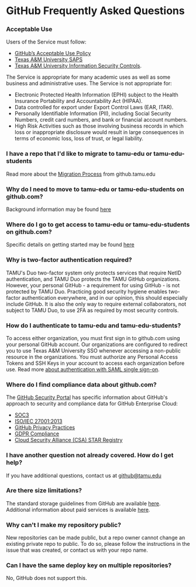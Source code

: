 # GitHub Frequently Asked Questions

### Acceptable Use
Users of the Service must follow:

* [GitHub’s Acceptable Use Policy](https://docs.github.com/en/site-policy/acceptable-use-policies/github-acceptable-use-policies)
* [Texas A&M University SAPS](http://rules-saps.tamu.edu/TAMURulesAndSAPs.aspx#29)
* [Texas A&M University Information Security Controls](https://it.tamu.edu/policy/it-policy/controls-catalog/index.php).

The Service is appropriate for many academic uses as well as some business and administrative uses. The Service is not appropriate for:

* Electronic Protected Health Information (EPHI) subject to the Health Insurance Portability and Accountability Act (HIPAA).
* Data controlled for export under Export Control Laws (EAR, ITAR).
* Personally Identifiable Information (PII), including Social Security Numbers, credit card numbers, and bank or financial account numbers.
* High Risk Activities such as those involving business records in which loss or inappropriate disclosure would result in large consequences in terms of economic loss, loss of trust, or legal liability.

### I have a repo that I'd like to migrate to tamu-edu or tamu-edu-students
Read more about the [Migration Process](/github/server/#migration-process) from github.tamu.edu

### Why do I need to move to tamu-edu or tamu-edu-students on github.com?
Background information may be found [here](/github/#github-overview)

### Where do I go to get access to tamu-edu or tamu-edu-students on github.com?
Specific details on getting started may be found [here](/github/#getting-started)

### Why is two-factor authentication required?
TAMU's Duo two-factor system only protects services that require NetID authentication, and TAMU Duo protects the TAMU GitHub organizations. However, your personal GitHub - a requirement for using GitHub - is not protected by TAMU Duo. Practicing good security hygiene enables two-factor authentication everywhere, and in our opinion, this should especially include GitHub. It is also the only way to require external collaborators, not subject to TAMU Duo, to use 2FA as required by most security controls.

### How do I authenticate to tamu-edu and tamu-edu-students?
To access either organization, you must first sign in to github.com using your personal GitHub account. Our organizations are configured to redirect you to use Texas A&M University SSO whenever accessing a non-public resource in the organizations. You must authorize any Personal Access Tokens and SSH Keys in your account to access each organization before use. Read more [about authentication with SAML single sign-on](https://docs.github.com/en/enterprise-cloud@latest/authentication/authenticating-with-saml-single-sign-on/about-authentication-with-saml-single-sign-on).


### Where do I find compliance data about github.com?
The [GitHub Security Portal](https://github.com/security) has specific information about GitHub's approach to security and compliance data for GitHub Enterprise Cloud:

* [SOC3](https://github.githubassets.com/images/modules/site/security/2021-GitHub-SOC-3-Report.pdf)
* [ISO/IEC 27001:2013](https://github-media-downloads.s3.amazonaws.com/security-reports/GitHub.com.ISO.27001.Certification.pdf)
* [GitHub Privacy Practices](https://docs.github.com/en/site-policy/privacy-policies/global-privacy-practices)
* [GDPR Compliance](https://docs.github.com/github/site-policy/github-privacy-statement#how-you-can-access-and-control-the-information-we-collect)
* [Cloud Security Alliance (CSA) STAR Registry](https://cloudsecurityalliance.org/star/registry/github-inc/services/github/)

### I have another question not already covered.  How do I get help?
If you have additional questions, contact us at <github@tamu.edu>

### Are there size limitations?
The standard storage guidelines from GitHub are available [here](https://help.github.com/articles/what-is-my-disk-quota).  
Additional information about paid services is available [here](advanced_features.md).

### Why can't I make my repository public?
New repositories can be made public, but a repo owner cannot change an existing private repo to public. To do so, please follow the instructions in the issue that was created, or contact us with your repo name.

### Can I have the same deploy key on multiple repositories?
No, GitHub does not support this.
